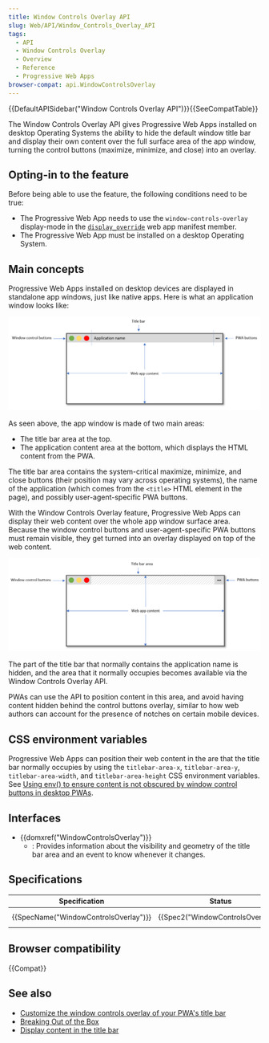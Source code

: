 ```yaml
---
title: Window Controls Overlay API
slug: Web/API/Window_Controls_Overlay_API
tags:
  - API
  - Window Controls Overlay
  - Overview
  - Reference
  - Progressive Web Apps
browser-compat: api.WindowControlsOverlay
---
```

{{DefaultAPISidebar("Window Controls Overlay API")}}{{SeeCompatTable}}

The Window Controls Overlay API gives Progressive Web Apps installed on desktop Operating Systems the ability to hide the default window title bar and display their own content
over the full surface area of the app window, turning the control buttons (maximize, minimize, and close) into an overlay.

## Opting-in to the feature

Before being able to use the feature, the following conditions need to be true:

* The Progressive Web App needs to use the `window-controls-overlay` display-mode in the [`display_override`](/en-US/docs/Web/Manifest/display_override) web app manifest member.
* The Progressive Web App must be installed on a desktop Operating System.

## Main concepts

Progressive Web Apps installed on desktop devices are displayed in standalone app windows, just like native apps. Here is what an application window looks like:

![Illustration of what a PWA installed on desktop normally looks like, with window control buttons, a title bar, and web content below that](desktop-pwa-window.png)

As seen above, the app window is made of two main areas:

* The title bar area at the top.
* The application content area at the bottom, which displays the HTML content from the PWA.

The title bar area contains the system-critical maximize, minimize, and close buttons (their position may vary across operating systems), the name of the application (which comes from the `<title>` HTML element in the page), and possibly user-agent-specific PWA buttons.

With the Window Controls Overlay feature, Progressive Web Apps can display their web content over the whole app window surface area. Because the window control buttons and user-agent-specific PWA buttons must remain visible, they get turned into an overlay displayed on top of the web content.

![Illustration of what a PWA installed on desktop looks like with the Window Controls Overlay feature, with window control buttons, no title bar, and web content spanning the whole window](desktop-pwa-window-wco.png)

The part of the title bar that normally contains the application name is hidden, and the area that it normally occupies becomes available via the Window Controls Overlay API.

PWAs can use the API to position content in this area, and avoid having content hidden behind the control buttons overlay, similar to how web authors can account for the presence of notches on certain mobile devices.

## CSS environment variables

Progressive Web Apps can position their web content in the are that the title bar normally occupies by using the `titlebar-area-x`, `titlebar-area-y`, `titlebar-area-width`, and `titlebar-area-height` CSS environment variables. See [Using env() to ensure content is not obscured by window control buttons in desktop PWAs](en-US/docs/Web/CSS/env()#using_env_to_ensure_content_is_not_obscured_by_window_control_buttons_in_desktop_pwa).

## Interfaces

- {{domxref("WindowControlsOverlay")}}
  - : Provides information about the visibility and geometry of the title bar area and an event to know whenever it changes.

## Specifications

| Specification                         | Status                             | Comment             |
| ------------------------------------- | ---------------------------------- | ------------------- |
| {{SpecName("WindowControlsOverlay")}} | {{Spec2("WindowControlsOverlay")}} | Initial definition. |

## Browser compatibility

{{Compat}}

## See also

- [Customize the window controls overlay of your PWA's title bar](https://web.dev/window-controls-overlay/)
- [Breaking Out of the Box](https://alistapart.com/article/breaking-out-of-the-box/)
- [Display content in the title bar](https://docs.microsoft.com/microsoft-edge/progressive-web-apps-chromium/how-to/window-controls-overlay)
